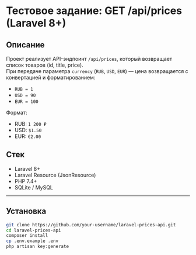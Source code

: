 # Тестовое задание: GET /api/prices (Laravel 8+)

## Описание

Проект реализует API-эндпоинт `/api/prices`, который возвращает список товаров (id, title, price).  
При передаче параметра `currency` (`RUB`, `USD`, `EUR`) — цена возвращается с конвертацией и форматированием:

- `RUB = 1`  
- `USD = 90`  
- `EUR = 100`  

Формат:
- RUB: `1 200 ₽`
- USD: `$1.50`
- EUR: `€2.00`

## Стек

- Laravel 8+
- Laravel Resource (JsonResource)
- PHP 7.4+
- SQLite / MySQL

---

## Установка

```bash
git clone https://github.com/your-username/laravel-prices-api.git
cd laravel-prices-api
composer install
cp .env.example .env
php artisan key:generate
